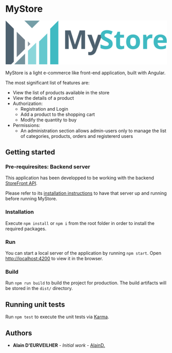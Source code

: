 # MyStore

![MyStore](https://raw.githubusercontent.com/AlainD-/my-store/master/src/assets/logo-name.svg)

MyStore is a light e-commerce like front-end application, built with Angular.

The most significant list of features are:

* View the list of products available in the store
* View the details of a product
* Authorization:
  * Registration and Login
  * Add a product to the shopping cart
  * Modify the quantity to buy
* Permissions:
  * An administration section allows admin-users only to manage the list of categories, products, orders and registererd users

## Getting started

### Pre-requiresites: Backend server

This application has been developped to be working with the backend [StoreFront API](https://github.com/AlainD-/storefront-api).

Please refer to its [installation instructions](https://github.com/AlainD-/storefront-api#installation) to have that server up and running before running MyStore.

### Installation

Execute `npm install` or `npm i` from the root folder in order to install the required packages.

### Run

You can start a local server of the application by running `npm start`.
Open [http://localhost:4200](http://localhost:4200) to view it in the browser.

### Build

Run `npm run build` to build the project for production. The build artifacts will be stored in the `dist/` directory.

## Running unit tests

Run `npm test` to execute the unit tests via [Karma](https://karma-runner.github.io).

## Authors

* **Alain D'EURVEILHER** - *Initial work* - [AlainD.](https://github.com/AlainD-)
